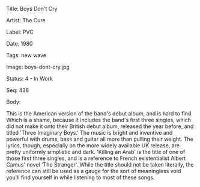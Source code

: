 Title:  Boys Don't Cry

Artist: The Cure

Label:  PVC

Date:   1980

Tags:   new wave

Image:  boys-dont-cry.jpg

Status: 4 - In Work

Seq:    438

Body: 

This is the American version of the band's debut album, and is hard to find. Which is a shame, because it includes the band's first three singles, which did not make it onto their British debut album, released the year before, and titled 'Three Imaginary Boys.' The music is bright and inventive and powerful with drums, bass and guitar all more than pulling their weight. The lyrics, though, especially on the more widely available UK release, are pretty uniformly simplistic and dark. 'Killing an Arab' is the title of one of those first three singles, and is a reference to French existentialist Albert Camus' novel 'The Stranger'. While the title should not be taken literally, the reference can still be used as a gauge for the sort of meaningless void you'll find yourself in while listening to most of these songs. 
